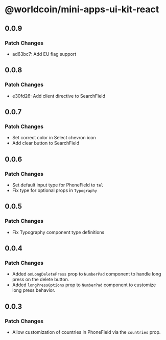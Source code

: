 # @worldcoin/mini-apps-ui-kit-react

## 0.0.9

### Patch Changes

- ad63bc7: Add EU flag support

## 0.0.8

### Patch Changes

- e30fd26: Add client directive to SearchField

## 0.0.7

### Patch Changes

- Set correct color in Select chevron icon
- Add clear button to SearchField

## 0.0.6

### Patch Changes

- Set default input type for PhoneField to `tel`
- Fix type for optional props in `Typography`

## 0.0.5

### Patch Changes

- Fix Typography component type definitions

## 0.0.4

### Patch Changes

- Added `onLongDeletePress` prop to `NumberPad` component to handle long press on the delete button.
- Added `longPressOptions` prop to `NumberPad` component to customize long press behavior.

## 0.0.3

### Patch Changes

- Allow customization of countries in PhoneField via the `countries` prop.
